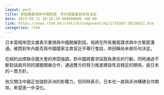 ```yaml
---
layout: post
title: 岸田稱重視與中國對話　年內首腦會談未有決定
date: 2023-09-21 10:26:29.000000000 +08:00
link: https://news.rthk.hk/rthk/ch/component/k2/1719307-20230921.htm
categories: rthk
---
```


日本首相岸田文雄表示重視與中國開展對話，指將在所有層面謀求與中方緊密溝通。被問到年內能否與中國國家主席習近平舉行會談，岸田稱尚未做任何決定。

在紐約出席聯合國大會的岸田強調，對中國將要求採取負責任的行動，同時通過不斷對話就共同的課題開展合作，通過雙方的努力推進建設性且穩定的關係，是日本的一貫方針。

他又關注中國正加強對非洲的影響力，但同時表示，日本也一直與非洲構建合作關係，希望進一步深化。

